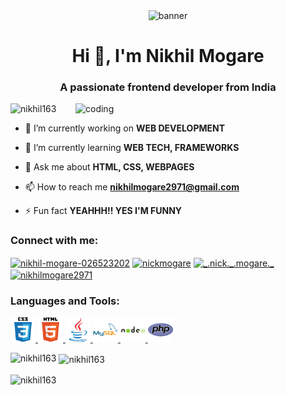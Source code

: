 
<div style="text-align: center;">
    <img  width="600" src="./Alpha/images/banner.gif" alt="banner">
</div>
<h1 align="center">Hi 👋, I'm Nikhil Mogare</h1>
<h3 align="center">A passionate frontend developer from India</h3>
<img  align="right" width="400" src="./Alpha/images/coding.gif" alt="coding">


<p align="left"> <img src="https://komarev.com/ghpvc/?username=nikhil163&label=Profile%20views&color=0e75b6&style=flat" alt="nikhil163" /> </p>

- 🔭 I’m currently working on **WEB DEVELOPMENT**

- 🌱 I’m currently learning **WEB TECH, FRAMEWORKS**

- 💬 Ask me about **HTML, CSS, WEBPAGES**

- 📫 How to reach me **nikhilmogare2971@gmail.com**

- ⚡ Fun fact **YEAHHH!! YES I'M FUNNY**

<h3 align="left">Connect with me:</h3>
<p align="left">
<a href="https://linkedin.com/in/nikhil-mogare-026523202" target="blank"><img align="center" src="https://raw.githubusercontent.com/rahuldkjain/github-profile-readme-generator/master/src/images/icons/Social/linked-in-alt.svg" alt="nikhil-mogare-026523202" height="30" width="40" /></a>
<a href="https://fb.com/nickmogare" target="blank"><img align="center" src="https://raw.githubusercontent.com/rahuldkjain/github-profile-readme-generator/master/src/images/icons/Social/facebook.svg" alt="nickmogare" height="30" width="40" /></a>
<a href="https://instagram.com/_.nick._.mogare._" target="blank"><img align="center" src="https://raw.githubusercontent.com/rahuldkjain/github-profile-readme-generator/master/src/images/icons/Social/instagram.svg" alt="_.nick._.mogare._" height="30" width="40" /></a>
<a href="https://www.hackerrank.com/nikhilmogare2971" target="blank"><img align="center" src="https://raw.githubusercontent.com/rahuldkjain/github-profile-readme-generator/master/src/images/icons/Social/hackerrank.svg" alt="nikhilmogare2971" height="30" width="40" /></a>
</p>

<h3 align="left">Languages and Tools:</h3>
<p align="left"> <a href="https://www.w3schools.com/css/" target="_blank" rel="noreferrer"> <img src="https://raw.githubusercontent.com/devicons/devicon/master/icons/css3/css3-original-wordmark.svg" alt="css3" width="40" height="40"/> </a> <a href="https://www.w3.org/html/" target="_blank" rel="noreferrer"> <img src="https://raw.githubusercontent.com/devicons/devicon/master/icons/html5/html5-original-wordmark.svg" alt="html5" width="40" height="40"/> </a> <a href="https://www.java.com" target="_blank" rel="noreferrer"> <img src="https://raw.githubusercontent.com/devicons/devicon/master/icons/java/java-original.svg" alt="java" width="40" height="40"/> </a> <a href="https://www.mysql.com/" target="_blank" rel="noreferrer"> <img src="https://raw.githubusercontent.com/devicons/devicon/master/icons/mysql/mysql-original-wordmark.svg" alt="mysql" width="40" height="40"/> </a> <a href="https://nodejs.org" target="_blank" rel="noreferrer"> <img src="https://raw.githubusercontent.com/devicons/devicon/master/icons/nodejs/nodejs-original-wordmark.svg" alt="nodejs" width="40" height="40"/> </a> <a href="https://www.php.net" target="_blank" rel="noreferrer"> <img src="https://raw.githubusercontent.com/devicons/devicon/master/icons/php/php-original.svg" alt="php" width="40" height="40"/> </a> </p>

<p><img align="left" src="https://github-readme-stats.vercel.app/api/top-langs?username=nikhil163&show_icons=true&locale=en&layout=compact" alt="nikhil163" /></p>

<p>&nbsp;<img align="center" src="https://github-readme-stats.vercel.app/api?username=nikhil163&show_icons=true&locale=en" alt="nikhil163" /></p>

<p><img align="center" src="https://github-readme-streak-stats.herokuapp.com/?user=nikhil163&" alt="nikhil163" /></p>
